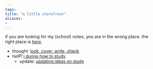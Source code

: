 ```yaml
---
tags: 
title: "a little storefront"
aliases:
- 
---
```


if you are looking for my (school) notes, you are in the wrong place. the right place is [here](https://spicata.github.io/mint-fresh-notes/).

- thought: [look, cover, write, check](coverCheck)
- helP! [i dunno how to study](iDunno)
    - update: [updating ideas on study](updatingStudyIdeas.md)